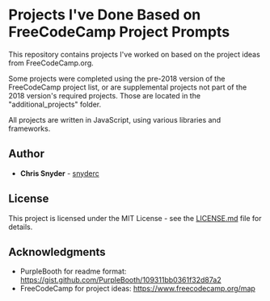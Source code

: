 # Projects I've Done Based on FreeCodeCamp Project Prompts

This repository contains projects I've worked on based on the project ideas from FreeCodeCamp.org.

Some projects were completed using the pre-2018 version of the FreeCodeCamp project list, or are supplemental projects not part of the 2018 version's required projects. Those are located in the "additional_projects" folder.

All projects are written in JavaScript, using various libraries and frameworks.

## Author

* **Chris Snyder** - [snyderc](https://github.com/snyderc)

## License

This project is licensed under the MIT License - see the [LICENSE.md](LICENSE.md) file for details.

## Acknowledgments

* PurpleBooth for readme format: https://gist.github.com/PurpleBooth/109311bb0361f32d87a2
* FreeCodeCamp for project ideas: https://www.freecodecamp.org/map
